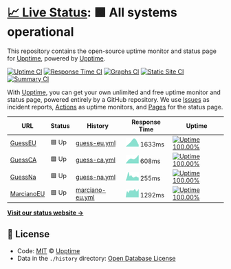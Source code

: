 # [📈 Live Status](https://demo.upptime.js.org): <!--live status--> **🟩 All systems operational**

This repository contains the open-source uptime monitor and status page for [Upptime](https://upptime.js.org), powered by [Upptime](https://github.com/upptime/upptime).

[![Uptime CI](https://github.com/koj-co/upptime/workflows/Uptime%20CI/badge.svg)](https://github.com/koj-co/upptime/actions?query=workflow%3A%22Uptime+CI%22)
[![Response Time CI](https://github.com/koj-co/upptime/workflows/Response%20Time%20CI/badge.svg)](https://github.com/koj-co/upptime/actions?query=workflow%3A%22Response+Time+CI%22)
[![Graphs CI](https://github.com/koj-co/upptime/workflows/Graphs%20CI/badge.svg)](https://github.com/koj-co/upptime/actions?query=workflow%3A%22Graphs+CI%22)
[![Static Site CI](https://github.com/koj-co/upptime/workflows/Static%20Site%20CI/badge.svg)](https://github.com/koj-co/upptime/actions?query=workflow%3A%22Static+Site+CI%22)
[![Summary CI](https://github.com/koj-co/upptime/workflows/Summary%20CI/badge.svg)](https://github.com/koj-co/upptime/actions?query=workflow%3A%22Summary+CI%22)

With [Upptime](https://upptime.js.org), you can get your own unlimited and free uptime monitor and status page, powered entirely by a GitHub repository. We use [Issues](https://github.com/upptime/upptime/issues) as incident reports, [Actions](https://github.com/upptime/upptime/actions) as uptime monitors, and [Pages](https://demo.upptime.js.org) for the status page.

<!--start: status pages-->
<!-- This summary is generated by Upptime (https://github.com/upptime/upptime) -->
<!-- Do not edit this manually, your changes will be overwritten -->

| URL                                                                                   | Status | History                                                                                                 | Response Time                                                                     | Uptime                                                                                                                                                                                                                                       |
| ------------------------------------------------------------------------------------- | ------ | ------------------------------------------------------------------------------------------------------- | --------------------------------------------------------------------------------- | -------------------------------------------------------------------------------------------------------------------------------------------------------------------------------------------------------------------------------------------- |
| [GuessEU](https://www.guess.eu)                                                       | 🟩 Up  | [guess-eu.yml](https://github.com/HoscoHarding/P-ginasPrueba/commits/master/history/guess-eu.yml)       | <img alt="Response time graph" src="./graphs/guess-eu.png" height="20"> 1633ms    | [![Uptime 100.00%](https://img.shields.io/endpoint?url=https%3A%2F%2Fraw.githubusercontent.com%2FHoscoHarding%2FP-ginasPrueba%2Fmaster%2Fapi%2Fguess-eu%2Fuptime.json)](https://HoscoHarding.github.io/P-ginasPrueba/history/guess-eu)       |
| [GuessCA](https://www.guess.com/ca/en/home/?changeCountry=1)                          | 🟩 Up  | [guess-ca.yml](https://github.com/HoscoHarding/P-ginasPrueba/commits/master/history/guess-ca.yml)       | <img alt="Response time graph" src="./graphs/guess-ca.png" height="20"> 608ms     | [![Uptime 100.00%](https://img.shields.io/endpoint?url=https%3A%2F%2Fraw.githubusercontent.com%2FHoscoHarding%2FP-ginasPrueba%2Fmaster%2Fapi%2Fguess-ca%2Fuptime.json)](https://HoscoHarding.github.io/P-ginasPrueba/history/guess-ca)       |
| [GuessNa](https://www.guess.com/us/en_US/home/?changeCountry=1)                       | 🟩 Up  | [guess-na.yml](https://github.com/HoscoHarding/P-ginasPrueba/commits/master/history/guess-na.yml)       | <img alt="Response time graph" src="./graphs/guess-na.png" height="20"> 255ms     | [![Uptime 100.00%](https://img.shields.io/endpoint?url=https%3A%2F%2Fraw.githubusercontent.com%2FHoscoHarding%2FP-ginasPrueba%2Fmaster%2Fapi%2Fguess-na%2Fuptime.json)](https://HoscoHarding.github.io/P-ginasPrueba/history/guess-na)       |
| [MarcianoEU](https://www.guess.eu/fr-fr/marciano?INTCMP=REFRESH_SUMMER_HERO_WOMEN_ES) | 🟩 Up  | [marciano-eu.yml](https://github.com/HoscoHarding/P-ginasPrueba/commits/master/history/marciano-eu.yml) | <img alt="Response time graph" src="./graphs/marciano-eu.png" height="20"> 1292ms | [![Uptime 100.00%](https://img.shields.io/endpoint?url=https%3A%2F%2Fraw.githubusercontent.com%2FHoscoHarding%2FP-ginasPrueba%2Fmaster%2Fapi%2Fmarciano-eu%2Fuptime.json)](https://HoscoHarding.github.io/P-ginasPrueba/history/marciano-eu) |

<!--end: status pages-->

[**Visit our status website →**](https://demo.upptime.js.org)

## 📄 License

- Code: [MIT](./LICENSE) © [Upptime](https://upptime.js.org)
- Data in the `./history` directory: [Open Database License](https://opendatacommons.org/licenses/odbl/1-0/)
